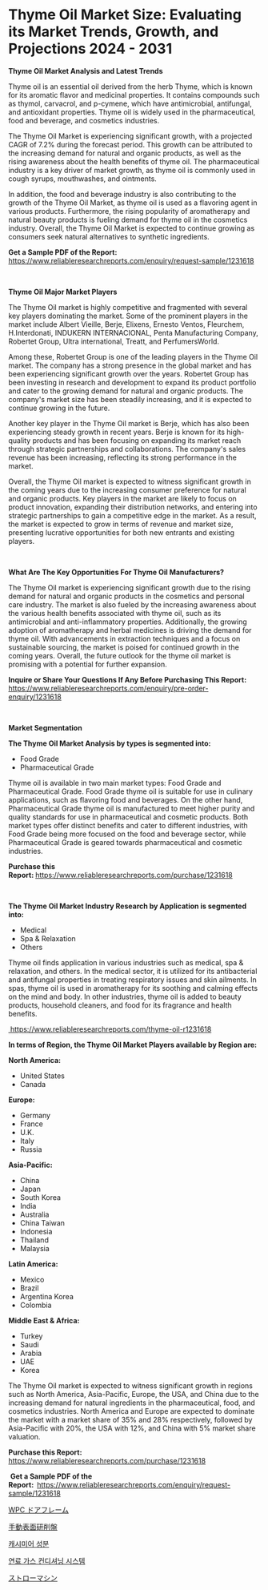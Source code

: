 <p><h1>Thyme Oil Market Size: Evaluating its Market Trends, Growth, and Projections 2024 - 2031</h1></p><p><strong>Thyme Oil Market Analysis and Latest Trends</strong></p>
<p><p>Thyme oil is an essential oil derived from the herb Thyme, which is known for its aromatic flavor and medicinal properties. It contains compounds such as thymol, carvacrol, and p-cymene, which have antimicrobial, antifungal, and antioxidant properties. Thyme oil is widely used in the pharmaceutical, food and beverage, and cosmetics industries.</p><p>The Thyme Oil Market is experiencing significant growth, with a projected CAGR of 7.2% during the forecast period. This growth can be attributed to the increasing demand for natural and organic products, as well as the rising awareness about the health benefits of thyme oil. The pharmaceutical industry is a key driver of market growth, as thyme oil is commonly used in cough syrups, mouthwashes, and ointments.</p><p>In addition, the food and beverage industry is also contributing to the growth of the Thyme Oil Market, as thyme oil is used as a flavoring agent in various products. Furthermore, the rising popularity of aromatherapy and natural beauty products is fueling demand for thyme oil in the cosmetics industry. Overall, the Thyme Oil Market is expected to continue growing as consumers seek natural alternatives to synthetic ingredients.</p></p>
<p><strong>Get a Sample PDF of the Report:&nbsp;</strong> <a href="https://www.reliableresearchreports.com/enquiry/request-sample/1231618">https://www.reliableresearchreports.com/enquiry/request-sample/1231618</a></p>
<p>&nbsp;</p>
<p><strong>Thyme Oil Major Market Players</strong></p>
<p><p>The Thyme Oil market is highly competitive and fragmented with several key players dominating the market. Some of the prominent players in the market include Albert Vieille, Berje, Elixens, Ernesto Ventos, Fleurchem, H.Interdonati, INDUKERN INTERNACIONAL, Penta Manufacturing Company, Robertet Group, Ultra international, Treatt, and PerfumersWorld.</p><p>Among these, Robertet Group is one of the leading players in the Thyme Oil market. The company has a strong presence in the global market and has been experiencing significant growth over the years. Robertet Group has been investing in research and development to expand its product portfolio and cater to the growing demand for natural and organic products. The company's market size has been steadily increasing, and it is expected to continue growing in the future.</p><p>Another key player in the Thyme Oil market is Berje, which has also been experiencing steady growth in recent years. Berje is known for its high-quality products and has been focusing on expanding its market reach through strategic partnerships and collaborations. The company's sales revenue has been increasing, reflecting its strong performance in the market.</p><p>Overall, the Thyme Oil market is expected to witness significant growth in the coming years due to the increasing consumer preference for natural and organic products. Key players in the market are likely to focus on product innovation, expanding their distribution networks, and entering into strategic partnerships to gain a competitive edge in the market. As a result, the market is expected to grow in terms of revenue and market size, presenting lucrative opportunities for both new entrants and existing players.</p></p>
<p>&nbsp;</p>
<p><strong>What Are The Key Opportunities For Thyme Oil Manufacturers?</strong></p>
<p><p>The Thyme Oil market is experiencing significant growth due to the rising demand for natural and organic products in the cosmetics and personal care industry. The market is also fueled by the increasing awareness about the various health benefits associated with thyme oil, such as its antimicrobial and anti-inflammatory properties. Additionally, the growing adoption of aromatherapy and herbal medicines is driving the demand for thyme oil. With advancements in extraction techniques and a focus on sustainable sourcing, the market is poised for continued growth in the coming years. Overall, the future outlook for the thyme oil market is promising with a potential for further expansion.</p></p>
<p><strong>Inquire or Share Your Questions If Any Before Purchasing This Report:</strong> <a href="https://www.reliableresearchreports.com/enquiry/pre-order-enquiry/1231618">https://www.reliableresearchreports.com/enquiry/pre-order-enquiry/1231618</a></p>
<p>&nbsp;</p>
<p><strong>Market Segmentation</strong></p>
<p><strong>The Thyme Oil Market Analysis by types is segmented into:</strong></p>
<p><ul><li>Food Grade</li><li>Pharmaceutical Grade</li></ul></p>
<p><p>Thyme oil is available in two main market types: Food Grade and Pharmaceutical Grade. Food Grade thyme oil is suitable for use in culinary applications, such as flavoring food and beverages. On the other hand, Pharmaceutical Grade thyme oil is manufactured to meet higher purity and quality standards for use in pharmaceutical and cosmetic products. Both market types offer distinct benefits and cater to different industries, with Food Grade being more focused on the food and beverage sector, while Pharmaceutical Grade is geared towards pharmaceutical and cosmetic industries.</p></p>
<p><strong>Purchase this Report:&nbsp;</strong><a href="https://www.reliableresearchreports.com/purchase/1231618">https://www.reliableresearchreports.com/purchase/1231618</a></p>
<p>&nbsp;</p>
<p><strong>The Thyme Oil Market Industry Research by Application is segmented into:</strong></p>
<p><ul><li>Medical</li><li>Spa & Relaxation</li><li>Others</li></ul></p>
<p><p>Thyme oil finds application in various industries such as medical, spa & relaxation, and others. In the medical sector, it is utilized for its antibacterial and antifungal properties in treating respiratory issues and skin ailments. In spas, thyme oil is used in aromatherapy for its soothing and calming effects on the mind and body. In other industries, thyme oil is added to beauty products, household cleaners, and food for its fragrance and health benefits.</p></p>
<p><a href="https://www.reliableresearchreports.com/thyme-oil-r1231618">&nbsp;https://www.reliableresearchreports.com/thyme-oil-r1231618</a></p>
<p><strong>In terms of Region, the Thyme Oil Market Players available by Region are:</strong></p>
<p>
    <p> <strong> North America: </strong>
        <ul>
            <li>United States</li>
            <li>Canada</li>
        </ul>
        </p> 
    <p> <strong> Europe: </strong>
        <ul>
            <li>Germany</li>
            <li>France</li>
            <li>U.K.</li>
            <li>Italy</li>
            <li>Russia</li>
        </ul>
        </p> 
    <p> <strong> Asia-Pacific: </strong>
        <ul>
            <li>China</li>
            <li>Japan</li>
            <li>South Korea</li>
            <li>India</li>
            <li>Australia</li>
            <li>China Taiwan</li>
            <li>Indonesia</li>
            <li>Thailand</li>
            <li>Malaysia</li>
        </ul>
        </p> 
    <p> <strong> Latin America: </strong>
        <ul>
            <li>Mexico</li>
            <li>Brazil</li>
            <li>Argentina Korea</li>
            <li>Colombia</li>
        </ul>
        </p> 
    <p> <strong> Middle East & Africa: </strong>
        <ul>
            <li>Turkey</li>
            <li>Saudi</li>
            <li>Arabia</li>
            <li>UAE</li>
            <li>Korea</li>
        </ul>
    </p>
    </p>
<p><p>The Thyme Oil market is expected to witness significant growth in regions such as North America, Asia-Pacific, Europe, the USA, and China due to the increasing demand for natural ingredients in the pharmaceutical, food, and cosmetics industries. North America and Europe are expected to dominate the market with a market share of 35% and 28% respectively, followed by Asia-Pacific with 20%, the USA with 12%, and China with 5% market share valuation.</p></p>
<p><strong>Purchase this Report: </strong><a href="https://www.reliableresearchreports.com/purchase/1231618">https://www.reliableresearchreports.com/purchase/1231618</a></p>
<p>&nbsp;<strong>Get a Sample PDF of the Report:&nbsp;&nbsp;</strong><a href="https://www.reliableresearchreports.com/enquiry/request-sample/1231618">https://www.reliableresearchreports.com/enquiry/request-sample/1231618</a></p>
<p><strong></strong></p>
<p><p><a href="https://github.com/SantosDicki04/Market-Research-Report-List-1/blob/main/464154919378.md">WPC ドアフレーム</a></p><p><a href="https://medium.com/@horaceogisich78/%E3%83%9E%E3%83%8B%E3%83%A5%E3%82%A2%E3%83%AB%E3%82%B5%E3%83%BC%E3%83%95%E3%82%A7%E3%82%B9%E3%82%B0%E3%83%A9%E3%82%A4%E3%83%B3%E3%83%80%E3%83%BC%E5%B8%82%E5%A0%B4%E8%A6%8F%E6%A8%A1%E3%81%AF-%E3%82%B0%E3%83%AD%E3%83%BC%E3%83%90%E3%83%AB%E7%94%A3%E6%A5%AD%E3%81%AB%E3%81%8A%E3%81%91%E3%82%8B%E6%9C%80%E9%81%A9%E3%81%AE%E3%83%9E%E3%83%BC%E3%82%B1%E3%83%86%E3%82%A3%E3%83%B3%E3%82%B0%E3%83%81%E3%83%A3%E3%83%8D%E3%83%AB%E3%82%92%E7%A4%BA%E3%81%97%E3%81%A6%E3%81%84%E3%81%BE%E3%81%99-b2b61d5ffbbf">手動表面研削盤</a></p><p><a href="https://medium.com/@ralphyjames/%EC%B9%B4%EC%8A%88%EB%AF%B8%EC%96%B4-%EC%84%B1%EB%B6%84-%EC%8B%9C%EC%9E%A5-%EB%8F%99%ED%96%A5-%EB%B0%8F-%EC%8B%9C%EC%9E%A5-%EB%B6%84%EC%84%9D%EC%9D%80-2024%EB%85%84%EB%B6%80%ED%84%B0-2031%EB%85%84%EA%B9%8C%EC%A7%80-%EC%98%88%EC%B8%A1%EB%90%98%EC%97%88%EC%8A%B5%EB%8B%88%EB%8B%A4-341d621f5d2c">캐시미어 성분</a></p><p><a href="https://medium.com/@cezarymarciniak2022/%EC%97%B0%EB%A3%8C-%EA%B0%80%EC%8A%A4-%EC%A1%B0%EA%B1%B4-%EC%8B%9C%EC%8A%A4%ED%85%9C-%EC%8B%9C%EC%9E%A5-%EC%8B%9C%EC%9E%A5-cagr-%EC%8B%9C%EC%9E%A5-%EB%8F%99%ED%96%A5-%EB%B0%8F-%EC%84%B1%EC%9E%A5-%EC%A0%84%EB%9E%B5%EC%97%90-%EB%8C%80%ED%95%9C-%ED%86%B5%EC%B0%B0%EB%A0%A5-da6fb81ed4fb">연료 가스 컨디셔닝 시스템</a></p><p><a href="https://medium.com/@rocklobster885/%E3%82%B9%E3%83%88%E3%83%AD%E3%83%BC%E3%83%9E%E3%82%B7%E3%83%B3%E5%B8%82%E5%A0%B4%E5%B1%95%E6%9C%9B-%E7%94%A3%E6%A5%AD%E6%A6%82%E8%A6%81%E3%81%A8%E4%BA%88%E6%B8%AC-2024%E5%B9%B4%E3%81%8B%E3%82%892031%E5%B9%B4-179473972272">ストローマシン</a></p></p>